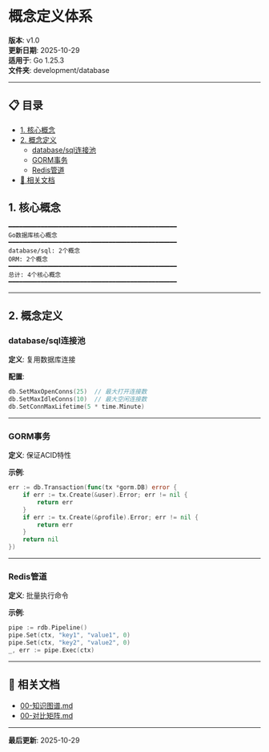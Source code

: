 ﻿# 概念定义体系

**版本**: v1.0  
**更新日期**: 2025-10-29  
**适用于**: Go 1.25.3  
**文件夹**: development/database

---

## 📋 目录


- [1. 核心概念](#1.-核心概念)
- [2. 概念定义](#2.-概念定义)
  - [database/sql连接池](#databasesql连接池)
  - [GORM事务](#gorm事务)
  - [Redis管道](#redis管道)
- [🔗 相关文档](#相关文档)

## 1. 核心概念

```text
━━━━━━━━━━━━━━━━━━━━━━━━━━━━━━━━━━━━━━━━━━━━━━━
Go数据库核心概念
━━━━━━━━━━━━━━━━━━━━━━━━━━━━━━━━━━━━━━━━━━━━━━━
database/sql: 2个概念
ORM: 2个概念
━━━━━━━━━━━━━━━━━━━━━━━━━━━━━━━━━━━━━━━━━━━━━━━
总计: 4个核心概念
━━━━━━━━━━━━━━━━━━━━━━━━━━━━━━━━━━━━━━━━━━━━━━━
```

---

## 2. 概念定义

### database/sql连接池

**定义**: 复用数据库连接

**配置**:
```go
db.SetMaxOpenConns(25)  // 最大打开连接数
db.SetMaxIdleConns(10)  // 最大空闲连接数
db.SetConnMaxLifetime(5 * time.Minute)
```

---

### GORM事务

**定义**: 保证ACID特性

**示例**:
```go
err := db.Transaction(func(tx *gorm.DB) error {
    if err := tx.Create(&user).Error; err != nil {
        return err
    }
    if err := tx.Create(&profile).Error; err != nil {
        return err
    }
    return nil
})
```

---

### Redis管道

**定义**: 批量执行命令

**示例**:
```go
pipe := rdb.Pipeline()
pipe.Set(ctx, "key1", "value1", 0)
pipe.Set(ctx, "key2", "value2", 0)
_, err := pipe.Exec(ctx)
```

---

## 🔗 相关文档

- [00-知识图谱.md](./00-知识图谱.md)
- [00-对比矩阵.md](./00-对比矩阵.md)

---

**最后更新**: 2025-10-29

